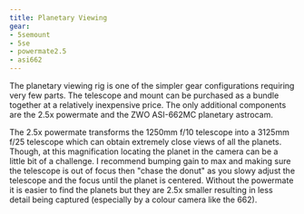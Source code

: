```yaml
---
title: Planetary Viewing
gear:
- 5semount
- 5se
- powermate2.5
- asi662
---
```

The planetary viewing rig is one of the simpler gear configurations requiring very few parts. The telescope and mount can be purchased as a bundle together at a relatively inexpensive price. The only additional components are the 2.5x powermate and the ZWO ASI-662MC planetary astrocam. 

The 2.5x powermate transforms the 1250mm f/10 telescope into a 3125mm f/25 telescope which can obtain extremely close views of all the planets. Though, at this magnification locating the planet in the camera can be a little bit of a challenge. I recommend bumping gain to max and making sure the telescope is out of focus then "chase the donut" as you slowy adjust the telescope and the focus until the planet is centered. Without the powermate it is easier to find the planets but they are 2.5x smaller resulting in less detail being captured (especially by a colour camera like the 662).
